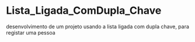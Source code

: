 # Lista_Ligada_ComDupla_Chave
 desenvolvimento de um projeto usando a lista ligada com dupla chave, para registar uma pessoa
